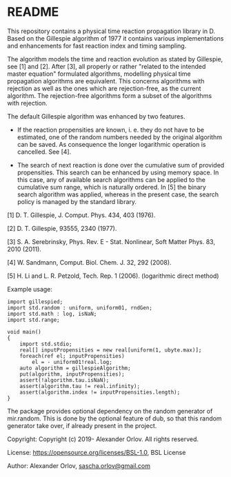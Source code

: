 # README #

This repository contains a physical time reaction propagation library in D. Based on the 
Gillespie algorithm of 1977 it contains various implementations and enhancements for fast 
reaction index and timing sampling.

The algorithm models the time and reaction evolution as stated by Gillespie, see [1] and [2]. 
After [3], all properly or rather "related to the intended master equation" formulated 
algorithms, modelling physical time propagation algorithms are equivalent. This concerns 
algorithms with rejection as well as the ones which are rejection-free, as the current 
algorithm. The rejection-free algorithms form a subset of the algorithms with rejection. 

The default Gillespie algorithm was enhanced by two features. 
- If the reaction propensities are known, i. e. they do not have to be estimated, one of the 
random numbers needed by 
the original algorithm can be saved. As consequence the longer logarithmic operation is 
cancelled. See [4]. 

- The search of next reaction is done over the cumulative sum of provided propensities. This 
search can be enhanced by using memory space. In this case, any of available search 
algorithms can be applied to the cumulative sum range, which is naturally ordered. In [5] the 
binary search algorithm was applied, whereas in the present case, the search policy is 
managed by the standard library.

[1] D. T. Gillespie, J. Comput. Phys. 434, 403 (1976).

[2] D. T. Gillespie, 93555, 2340 (1977).

[3] S. A. Serebrinsky, Phys. Rev. E - Stat. Nonlinear, Soft Matter Phys. 83, 2010 (2011).

[4] W. Sandmann, Comput. Biol. Chem. J. 32, 292 (2008).

[5] H. Li and L. R. Petzold, Tech. Rep. 1 (2006). (logarithmic direct method)

Example usage: 

```
import gillespied;
import std.random : uniform, uniform01, rndGen; 
import std.math : log, isNaN; 
import std.range; 

void main()
{
    import std.stdio; 
	real[] inputPropensities = new real[uniform(1, ubyte.max)];
    foreach(ref el; inputPropensities) 
        el = - uniform01!real.log; 
    auto algorithm = gillespieAlgorithm;
    put(algorithm, inputPropensities); 
    assert(!algorithm.tau.isNaN); 
    assert(algorithm.tau != real.infinity); 
    assert(algorithm.index != inputPropensities.length); 
}
```

The package provides optional dependency on the random generator of mir.random. This is done 
by the optional feature of dub, so that this random generator take over, if already present 
in the project.

Copyright: Copyright (c) 2019- Alexander Orlov. All rights reserved.

License: https://opensource.org/licenses/BSL-1.0, BSL License

Author: Alexander Orlov, sascha.orlov@gmail.com